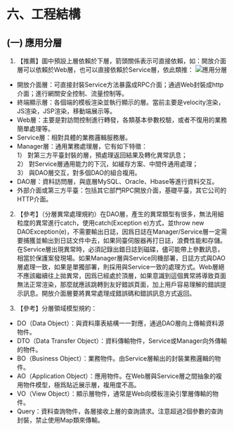 # 六、工程結構
## (一) 應用分層 

1. 【推薦】圖中預設上層依賴於下層，箭頭關係表示可直接依賴，如：開放介面層可以依賴於Web層，也可以直接依賴於Service層，依此類推：
 ![應用分層](../images/alibabaLevel.png)
 - 開放介面層：可直接封裝Service方法暴露成RPC介面；通過Web封裝成http介面；進行網關安全控制、流量控制等。 
 - 終端顯示層：各個端的模板渲染並執行顯示的層。當前主要是velocity渲染，JS渲染，JSP渲染，移動端展示等。 
 - Web層：主要是對訪問控制進行轉發，各類基本參數校驗，或者不復用的業務簡單處理等。 
 - Service層：相對具體的業務邏輯服務層。 
 - Manager層：通用業務處理層，它有如下特徵：
 <br>1） 對第三方平臺封裝的層，預處理返回結果及轉化異常訊息；
 <br>2） 對Service層通用能力的下沉，如緩存方案、中間件通用處理；
 <br>3） 與DAO層交互，對多個DAO的組合複用。
 - DAO層：資料訪問層，與底層MySQL、Oracle、Hbase等進行資料交互。 
 - 外部介面或第三方平臺：包括其它部門RPC開放介面，基礎平臺，其它公司的HTTP介面。

2. 【參考】（分層異常處理規約）在DAO層，產生的異常類型有很多，無法用細粒度的異常進行catch，使用catch(Exception e)方式，並throw new DAOException(e)，不需要輸出日誌，因爲日誌在Manager/Service層一定需要捕獲並輸出到日誌文件中去，如果同臺伺服器再打日誌，浪費性能和存儲。在Service層出現異常時，必須記錄出錯日誌到磁碟，儘可能帶上參數訊息，相當於保護案發現場。如果Manager層與Service同機部署，日誌方式與DAO層處理一致，如果是單獨部署，則採用與Service一致的處理方式。Web層絕不應該繼續往上拋異常，因爲已經處於頂層，如果意識到這個異常將導致頁面無法正常渲染，那麼就應該跳轉到友好錯誤頁面，加上用戶容易理解的錯誤提示訊息。開放介面層要將異常處理成錯誤碼和錯誤訊息方式返回。

3. 【參考】分層領域模型規約：
  - DO（Data Object）：與資料庫表結構一一對應，通過DAO層向上傳輸資料源物件。
  - DTO（Data Transfer Object）：資料傳輸物件，Service或Manager向外傳輸的物件。
  - BO（Business Object）：業務物件。由Service層輸出的封裝業務邏輯的物件。
  - AO（Application Object）：應用物件。在Web層與Service層之間抽象的複用物件模型，極爲貼近展示層，複用度不高。
  - VO（View Object）：顯示層物件，通常是Web向模板渲染引擎層傳輸的物件。
  - Query：資料查詢物件，各層接收上層的查詢請求。注意超過2個參數的查詢封裝，禁止使用Map類來傳輸。